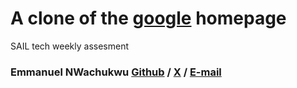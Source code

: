 # A clone of the [google](https://www.google.com) homepage

SAIL tech weekly assesment

### Emmanuel NWachukwu [Github](https://github.com/emmanex0121) / [X](https://twitter.com/PHXKHEED) / [E-mail](emmax0121@gmail.com)